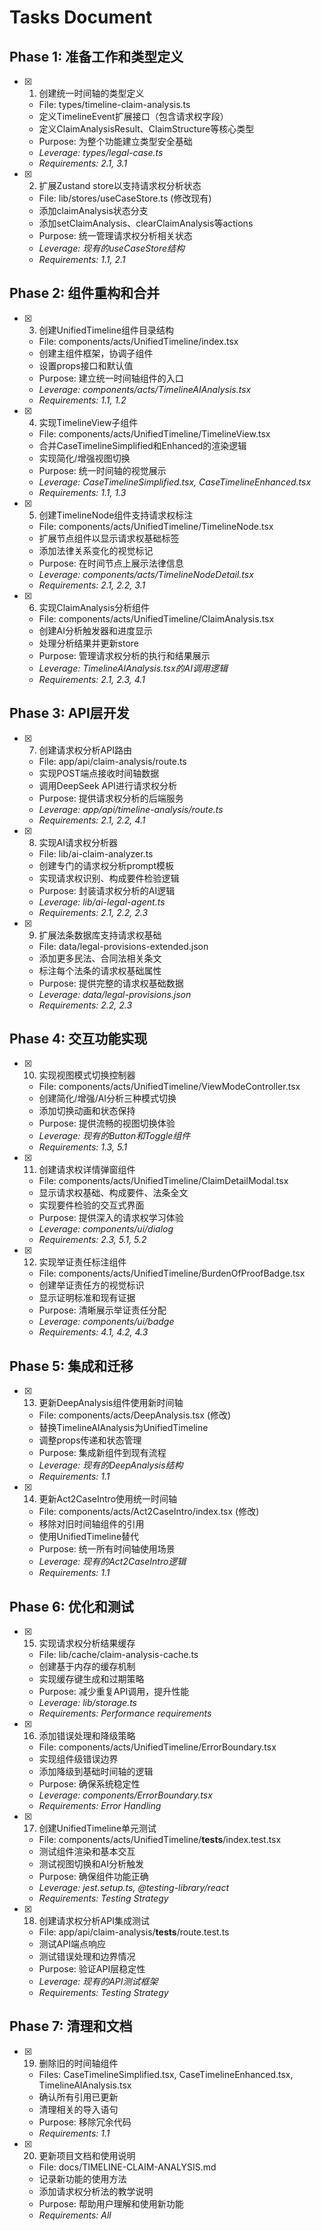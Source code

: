 # Tasks Document

## Phase 1: 准备工作和类型定义

- [x] 1. 创建统一时间轴的类型定义
  - File: types/timeline-claim-analysis.ts
  - 定义TimelineEvent扩展接口（包含请求权字段）
  - 定义ClaimAnalysisResult、ClaimStructure等核心类型
  - Purpose: 为整个功能建立类型安全基础
  - _Leverage: types/legal-case.ts_
  - _Requirements: 2.1, 3.1_

- [x] 2. 扩展Zustand store以支持请求权分析状态
  - File: lib/stores/useCaseStore.ts (修改现有)
  - 添加claimAnalysis状态分支
  - 添加setClaimAnalysis、clearClaimAnalysis等actions
  - Purpose: 统一管理请求权分析相关状态
  - _Leverage: 现有的useCaseStore结构_
  - _Requirements: 1.1, 2.1_

## Phase 2: 组件重构和合并

- [x] 3. 创建UnifiedTimeline组件目录结构
  - File: components/acts/UnifiedTimeline/index.tsx
  - 创建主组件框架，协调子组件
  - 设置props接口和默认值
  - Purpose: 建立统一时间轴组件的入口
  - _Leverage: components/acts/TimelineAIAnalysis.tsx_
  - _Requirements: 1.1, 1.2_

- [x] 4. 实现TimelineView子组件
  - File: components/acts/UnifiedTimeline/TimelineView.tsx
  - 合并CaseTimelineSimplified和Enhanced的渲染逻辑
  - 实现简化/增强视图切换
  - Purpose: 统一时间轴的视觉展示
  - _Leverage: CaseTimelineSimplified.tsx, CaseTimelineEnhanced.tsx_
  - _Requirements: 1.1, 1.3_

- [x] 5. 创建TimelineNode组件支持请求权标注
  - File: components/acts/UnifiedTimeline/TimelineNode.tsx
  - 扩展节点组件以显示请求权基础标签
  - 添加法律关系变化的视觉标记
  - Purpose: 在时间节点上展示法律信息
  - _Leverage: components/acts/TimelineNodeDetail.tsx_
  - _Requirements: 2.1, 2.2, 3.1_

- [x] 6. 实现ClaimAnalysis分析组件
  - File: components/acts/UnifiedTimeline/ClaimAnalysis.tsx
  - 创建AI分析触发器和进度显示
  - 处理分析结果并更新store
  - Purpose: 管理请求权分析的执行和结果展示
  - _Leverage: TimelineAIAnalysis.tsx的AI调用逻辑_
  - _Requirements: 2.1, 2.3, 4.1_

## Phase 3: API层开发

- [x] 7. 创建请求权分析API路由
  - File: app/api/claim-analysis/route.ts
  - 实现POST端点接收时间轴数据
  - 调用DeepSeek API进行请求权分析
  - Purpose: 提供请求权分析的后端服务
  - _Leverage: app/api/timeline-analysis/route.ts_
  - _Requirements: 2.1, 2.2, 4.1_

- [x] 8. 实现AI请求权分析器
  - File: lib/ai-claim-analyzer.ts
  - 创建专门的请求权分析prompt模板
  - 实现请求权识别、构成要件检验逻辑
  - Purpose: 封装请求权分析的AI逻辑
  - _Leverage: lib/ai-legal-agent.ts_
  - _Requirements: 2.1, 2.2, 2.3_

- [x] 9. 扩展法条数据库支持请求权基础
  - File: data/legal-provisions-extended.json
  - 添加更多民法、合同法相关条文
  - 标注每个法条的请求权基础属性
  - Purpose: 提供完整的请求权基础数据
  - _Leverage: data/legal-provisions.json_
  - _Requirements: 2.2, 2.3_

## Phase 4: 交互功能实现

- [x] 10. 实现视图模式切换控制器
  - File: components/acts/UnifiedTimeline/ViewModeController.tsx
  - 创建简化/增强/AI分析三种模式切换
  - 添加切换动画和状态保持
  - Purpose: 提供流畅的视图切换体验
  - _Leverage: 现有的Button和Toggle组件_
  - _Requirements: 1.3, 5.1_

- [x] 11. 创建请求权详情弹窗组件
  - File: components/acts/UnifiedTimeline/ClaimDetailModal.tsx
  - 显示请求权基础、构成要件、法条全文
  - 实现要件检验的交互式界面
  - Purpose: 提供深入的请求权学习体验
  - _Leverage: components/ui/dialog_
  - _Requirements: 2.3, 5.1, 5.2_

- [x] 12. 实现举证责任标注组件
  - File: components/acts/UnifiedTimeline/BurdenOfProofBadge.tsx
  - 创建举证责任方的视觉标识
  - 显示证明标准和现有证据
  - Purpose: 清晰展示举证责任分配
  - _Leverage: components/ui/badge_
  - _Requirements: 4.1, 4.2, 4.3_

## Phase 5: 集成和迁移

- [x] 13. 更新DeepAnalysis组件使用新时间轴
  - File: components/acts/DeepAnalysis.tsx (修改)
  - 替换TimelineAIAnalysis为UnifiedTimeline
  - 调整props传递和状态管理
  - Purpose: 集成新组件到现有流程
  - _Leverage: 现有的DeepAnalysis结构_
  - _Requirements: 1.1_

- [x] 14. 更新Act2CaseIntro使用统一时间轴
  - File: components/acts/Act2CaseIntro/index.tsx (修改)
  - 移除对旧时间轴组件的引用
  - 使用UnifiedTimeline替代
  - Purpose: 统一所有时间轴使用场景
  - _Leverage: 现有的Act2CaseIntro逻辑_
  - _Requirements: 1.1_

## Phase 6: 优化和测试

- [x] 15. 实现请求权分析结果缓存
  - File: lib/cache/claim-analysis-cache.ts
  - 创建基于内存的缓存机制
  - 实现缓存键生成和过期策略
  - Purpose: 减少重复API调用，提升性能
  - _Leverage: lib/storage.ts_
  - _Requirements: Performance requirements_

- [x] 16. 添加错误处理和降级策略
  - File: components/acts/UnifiedTimeline/ErrorBoundary.tsx
  - 实现组件级错误边界
  - 添加降级到基础时间轴的逻辑
  - Purpose: 确保系统稳定性
  - _Leverage: components/ErrorBoundary.tsx_
  - _Requirements: Error Handling_

- [x] 17. 创建UnifiedTimeline单元测试
  - File: components/acts/UnifiedTimeline/__tests__/index.test.tsx
  - 测试组件渲染和基本交互
  - 测试视图切换和AI分析触发
  - Purpose: 确保组件功能正确
  - _Leverage: jest.setup.ts, @testing-library/react_
  - _Requirements: Testing Strategy_

- [x] 18. 创建请求权分析API集成测试
  - File: app/api/claim-analysis/__tests__/route.test.ts
  - 测试API端点响应
  - 测试错误处理和边界情况
  - Purpose: 验证API层稳定性
  - _Leverage: 现有的API测试框架_
  - _Requirements: Testing Strategy_

## Phase 7: 清理和文档

- [x] 19. 删除旧的时间轴组件
  - Files: CaseTimelineSimplified.tsx, CaseTimelineEnhanced.tsx, TimelineAIAnalysis.tsx
  - 确认所有引用已更新
  - 清理相关的导入语句
  - Purpose: 移除冗余代码
  - _Requirements: 1.1_

- [x] 20. 更新项目文档和使用说明
  - File: docs/TIMELINE-CLAIM-ANALYSIS.md
  - 记录新功能的使用方法
  - 添加请求权分析法的教学说明
  - Purpose: 帮助用户理解和使用新功能
  - _Requirements: All_